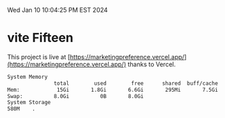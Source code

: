 Wed Jan 10 10:04:25 PM EST 2024

# vite Fifteen


This project is live at [https://marketingpreference.vercel.app/](https://marketingpreference.vercel.app/) thanks to Vercel.

```bash
System Memory
               total        used        free      shared  buff/cache   available
Mem:            15Gi       1.8Gi       6.6Gi       295Mi       7.5Gi        13Gi
Swap:          8.0Gi          0B       8.0Gi
System Storage
580M	.
```

